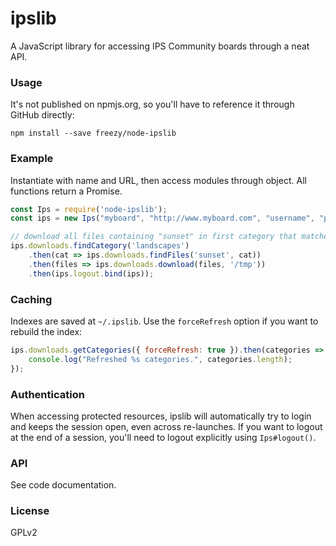# ipslib

A JavaScript library for accessing IPS Community boards through a neat API.


### Usage

It's not published on npmjs.org, so you'll have to reference it through
GitHub directly:

	npm install --save freezy/node-ipslib


### Example
	
Instantiate with name and URL, then access modules through object. All
functions return a Promise.

```javascript
const Ips = require('node-ipslib');
const ips = new Ips("myboard", "http://www.myboard.com", "username", "password");

// download all files containing "sunset" in first category that matches "landscapes"
ips.downloads.findCategory('landscapes')
	.then(cat => ips.downloads.findFiles('sunset', cat))
	.then(files => ips.downloads.download(files, '/tmp'))
	.then(ips.logout.bind(ips));
```

### Caching

Indexes are saved at `~/.ipslib`. Use the `forceRefresh` option if you want
to rebuild the index:

```javascript
ips.downloads.getCategories({ forceRefresh: true }).then(categories => {
	console.log("Refreshed %s categories.", categories.length);
});
```

### Authentication

When accessing protected resources, ipslib will automatically try to login and
keeps the session open, even across re-launches. If you want to logout at the
end of a session, you'll need to logout explicitly using `Ips#logout()`.


### API

See code documentation.


### License

GPLv2